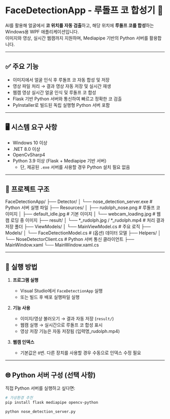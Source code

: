 ﻿# FaceDetectionApp - 루돌프 코 합성기 🎅

AI를 활용해 얼굴에서 **코 위치를 자동 검출**하고, 해당 위치에 **루돌프 코를 합성**하는 Windows용 WPF 애플리케이션입니다.  
이미지와 영상, 실시간 웹캠까지 지원하며, Mediapipe 기반의 Python 서버를 활용합니다.

---

## ✅ 주요 기능

- 이미지에서 얼굴 인식 후 루돌프 코 자동 합성 및 저장
- 영상 파일 처리 → 결과 영상 자동 저장 및 실시간 재생
- 웹캠 영상 실시간 얼굴 인식 및 루돌프 코 합성
- Flask 기반 Python 서버와 통신하여 빠르고 정확한 코 검출
- PyInstaller로 빌드된 독립 실행형 Python 서버 포함

---

## 🖥️ 시스템 요구 사항

- Windows 10 이상
- .NET 8.0 이상
- OpenCvSharp4
- Python 3.9 이상 (Flask + Mediapipe 기반 서버)
  - 단, 제공된 `.exe` 서버를 사용할 경우 Python 설치 필요 없음

---

## 📁 프로젝트 구조
FaceDetectionApp/
├── Detector/
│ └── nose_detection_server.exe # Python 서버 실행 파일
├── Resources/
│ ├── rudolph_nose.png # 루돌프 코 이미지
│ ├── default_idle.jpg # 기본 이미지
│ └── webcam_loading.jpg # 웹캠 로딩 중 이미지
├── result/
│ └── *_rudolph.jpg / *_rudolph.mp4 # 처리 결과 저장 폴더
├── ViewModels/
│ └── MainViewModel.cs # 주요 로직
├── Models/
│ └── FaceDetectionModel.cs # (옵션) 데이터 모델
├── Helpers/
│ └── NoseDetectorClient.cs # Python 서버 통신 클라이언트
├── MainWindow.xaml
└── MainWindow.xaml.cs


---

## 🚀 실행 방법

1. **프로그램 실행**
   - Visual Studio에서 `FaceDetectionApp` 실행
   - 또는 빌드 후 배포 실행파일 실행

2. **기능 사용**
   - 이미지/영상 불러오기 → 결과 자동 저장 (`result/`)
   - 웹캠 실행 → 실시간으로 루돌프 코 합성 표시
   - 영상 저장 기능은 자동 저장됨 (입력명_rudolph.mp4)

3. **웹캠 인덱스**
   - 기본값은 `0`번. 다른 장치를 사용할 경우 수동으로 인덱스 수정 필요

---

## 🌐 Python 서버 구성 (선택 사항)

직접 Python 서버를 실행하고 싶다면:

```bash
# 가상환경 추천
pip install flask mediapipe opencv-python

python nose_detection_server.py

